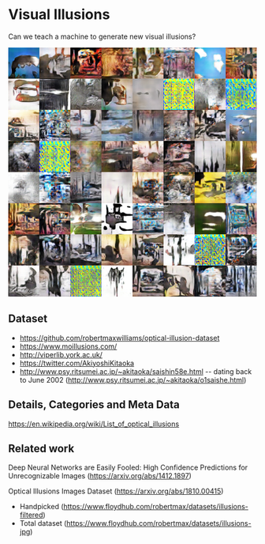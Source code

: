 # Visual Illusions
Can we teach a machine to generate new visual illusions? 

![alt text](test_arange_95.png)


## Dataset

* https://github.com/robertmaxwilliams/optical-illusion-dataset
* https://www.moillusions.com/
* http://viperlib.york.ac.uk/
* https://twitter.com/AkiyoshiKitaoka
* http://www.psy.ritsumei.ac.jp/~akitaoka/saishin58e.html -- dating back to June 2002 (http://www.psy.ritsumei.ac.jp/~akitaoka/o1saishe.html)

## Details, Categories and Meta Data

https://en.wikipedia.org/wiki/List_of_optical_illusions

## Related work

Deep Neural Networks are Easily Fooled: High Confidence Predictions for Unrecognizable Images (https://arxiv.org/abs/1412.1897)

Optical Illusions Images Dataset
(https://arxiv.org/abs/1810.00415)

* Handpicked (https://www.floydhub.com/robertmax/datasets/illusions-filtered)
* Total dataset (https://www.floydhub.com/robertmax/datasets/illusions-jpg)
